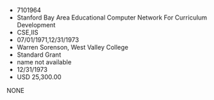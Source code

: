 * 7101964
* Stanford Bay Area Educational Computer Network For          Curriculum Development
* CSE,IIS
* 07/01/1971,12/31/1973
* Warren Sorenson, West Valley College
* Standard Grant
*   name not available
* 12/31/1973
* USD 25,300.00

NONE